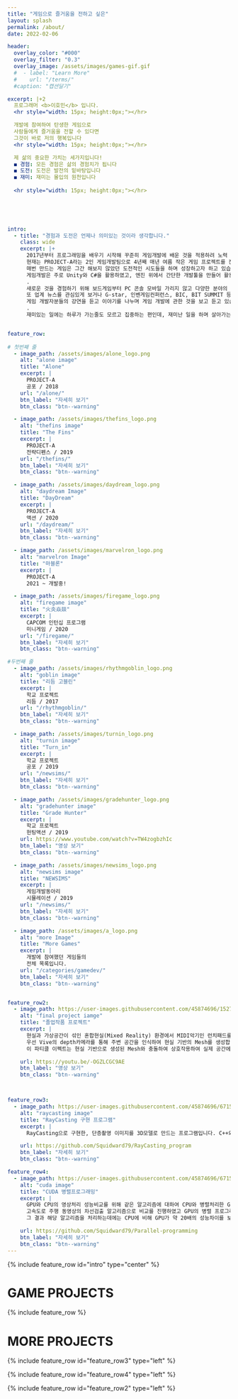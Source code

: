 ```yaml
---
title: "게임으로 즐거움을 전하고 싶은"
layout: splash
permalink: /about/
date: 2022-02-06

header:
  overlay_color: "#000"
  overlay_filter: "0.3"
  overlay_image: /assets/images/games-gif.gif
  #  - label: "Learn More"
  #    url: "/terms/"
  #caption: "캡션달기"

excerpt: |+2
  프로그래머 <b>이호민</b> 입니다.      
  <hr style="width: 15px; height:0px;"></hr>    

  개발에 참여하여 탄생한 게임으로   
  사람들에게 즐거움을 전할 수 있다면   
  그것이 바로 저의 행복입니다    
  <hr style="width: 15px; height:0px;"></hr>    

  제 삶의 중요한 가치는 세가지입니다!   
  ◼ 경험: 모든 경험은 삶의 경험치가 됩니다      
  ◼ 도전: 도전은 발전의 밑바탕입니다  
  ◼ 재미: 재미는 몰입의 원천입니다  
  
  <hr style="width: 15px; height:0px;"></hr>      
  
  



intro: 
  - title: "경험과 도전은 언제나 의미있는 것이라 생각합니다."
    class: wide
    excerpt: |+
      2017년부터 프로그래밍을 배우기 시작해 꾸준히 게임개발에 배운 것을 적용하려 노력 중입니다.  
      현재는 PROJECT-A라는 2인 게임개발팀으로 4년째 매년 여름 작은 게임 프로젝트를 진행하고 있습니다.   
      매번 만드는 게임은 그간 해보지 않았던 도전적인 시도들을 하며 성장하고자 하고 있습니다.      
      게임개발은 주로 Unity와 C#을 활용하였고, 엔진 위에서 간단한 개발툴을 만들어 활용하기도 하였습니다.    
      .    
      새로운 것을 경험하기 위해 보드게임부터 PC 콘솔 모바일 가리지 않고 다양한 분야의 게임을 접하려고 합니다.    
      또 업계 뉴스를 관심있게 보거나 G-star, 인벤게임컨퍼런스, BIC, BIT SUMMIT 등 여러 게임 행사에 방문해   
      게임 개발자분들의 강연을 듣고 이야기를 나누며 게임 개발에 관한 것을 보고 듣고 있습니다.   
      .     
      재미있는 일에는 하루가 가는줄도 모르고 집중하는 편인데, 재미난 일을 하며 살아가는 것에 대한 로망이 있습니다!   


feature_row:
 
# 첫번째 줄 
  - image_path: /assets/images/alone_logo.png
    alt: "alone image"
    title: "Alone"
    excerpt: |
      PROJECT-A  
      공포 / 2018 
    url: "/alone/"
    btn_label: "자세히 보기"
    btn_class: "btn--warning" 

  - image_path: /assets/images/thefins_logo.png
    alt: "thefins image"
    title: "The Fins"
    excerpt: |
      PROJECT-A  
      전략디펜스 / 2019  
    url: "/thefins/"
    btn_label: "자세히 보기"
    btn_class: "btn--warning"

  - image_path: /assets/images/daydream_logo.png
    alt: "daydream Image"
    title: "DayDream"
    excerpt: |
      PROJECT-A  
      액션 / 2020 
    url: "/daydream/"
    btn_label: "자세히 보기"
    btn_class: "btn--warning"

  - image_path: /assets/images/marvelron_logo.png
    alt: "marvelron Image"
    title: "마블론"
    excerpt: |
      PROJECT-A  
      2021 ~ 개발중!

  - image_path: /assets/images/firegame_logo.png
    alt: "firegame image"
    title: "火炎焱燚"
    excerpt: |
      CAPCOM 인턴십 프로그램   
      미니게임 / 2020  
    url: "/firegame/"
    btn_label: "자세히 보기"
    btn_class: "btn--warning" 

#두번째 줄
  - image_path: /assets/images/rhythmgoblin_logo.png
    alt: "goblin image"
    title: "리듬 고블린"
    excerpt: |
      학교 프로젝트   
      리듬 / 2017 
    url: "/rhythmgoblin/"
    btn_label: "자세히 보기"
    btn_class: "btn--warning" 

  - image_path: /assets/images/turnin_logo.png
    alt: "turnin image"
    title: "Turn_in"
    excerpt: |
      학교 프로젝트  
      공포 / 2019 
    url: "/newsims/"
    btn_label: "자세히 보기"
    btn_class: "btn--warning" 

  - image_path: /assets/images/gradehunter_logo.png
    alt: "gradehunter image"
    title: "Grade Hunter"
    excerpt: |
      학교 프로젝트  
      헌팅액션 / 2019 
    url: https://www.youtube.com/watch?v=TW4zogbzhIc
    btn_label: "영상 보기"
    btn_class: "btn--warning" 

  - image_path: /assets/images/newsims_logo.png
    alt: "newsims image"
    title: "NEWSIMS"
    excerpt: |
      게임개발동아리   
      시뮬레이션 / 2019 
    url: "/newsims/"
    btn_label: "자세히 보기"
    btn_class: "btn--warning" 

  - image_path: /assets/images/a_logo.png
    alt: "more Image"
    title: "More Games"
    excerpt: |
      개발에 참여했던 게임들의   
      전체 목록입니다.  
    url: "/categories/gamedev/"
    btn_label: "자세히 보기"
    btn_class: "btn--warning"


feature_row2:
  - image_path: https://user-images.githubusercontent.com/45874696/152729024-aad5fe06-9293-46fb-ad3d-719bb857525f.png
    alt: "final project iamge"
    title: "졸업작품 프로젝트"
    excerpt: |
      현실과 가상공간이 섞인 혼합현실(Mixed Reality) 환경에서 MIDI악기인 런치패드를 가상으로 연주하는 프로그램입니다. Vive Pro와 Unity, Android로 개발하였으며 크게 공간인식, 악기연주, 상호작용으로 구분됩니다.  
      우선 Vive의 depth카메라를 통해 주변 공간을 인식하여 현실 기반의 Mesh를 생성합니다. 그런 다음 눈앞에 놓여진 가상의 악기를 컨트롤러를 이용해 특정 곡을 연주하고 또 자신의 연주를 녹음할 수 있습니다. 녹음한 파일을 재생시키면 음악의 파형을 읽어 공간에 파티클이 이퀄라이저처럼 뿌려지게 됩니다.  
      이 파티클 이펙트는 현실 기반으로 생성된 Mesh와 충돌하여 상호작용하여 실제 공간에 3D 파티클이 부딪히는 것처럼 느껴지게 됩니다. 또한 포톤 서버를 이용하여 모바일 어플리케이션과 동시에 합주도 가능합니다.   

    url: https://youtu.be/-OGZLCGC9AE
    btn_label: "영상 보기"
    btn_class: "btn--warning"



feature_row3:
  - image_path: https://user-images.githubusercontent.com/45874696/67154377-50269480-f336-11e9-91c2-0dad29a50bc0.png
    alt: "raycasting image"
    title: "RayCasting 구현 프로그램"
    excerpt: |
      RayCasting으로 구현한, 단층촬영 이미지를 3D모델로 만드는 프로그램입니다. C++와 OpenGL로 작성하였으며 이미지 렌더링을 위한 노말, 투명도, 컬러 계산 등을 구현하였습니다. 3D모델의 투명도를 조절하여 피부와 그 내부의 뼈를 볼 수 있고, 모델을 회전시키는 기능이 있습니다.   

    url: https://github.com/Squidward79/RayCasting_program
    btn_label: "자세히 보기"
    btn_class: "btn--warning"

feature_row4:
  - image_path: https://user-images.githubusercontent.com/45874696/67154576-acd77e80-f339-11e9-819b-c423a81bdf43.png
    alt: "cuda image"
    title: "CUDA 병렬프로그래밍"
    excerpt: |
      GPU와 CPU의 영상처리 성능비교를 위해 같은 알고리즘에 대하여 CPU와 병렬처리한 GPU의 처리속도를 비교하는 프로젝트입니다.   
      고속도로 주행 동영상의 차선검출 알고리즘으로 비교를 진행하였고 GPU의 병렬 프로그래밍은 NVIDIA사의 CUDA를 사용하였습니다.  
      그 결과 해당 알고리즘을 처리하는데에는 CPU에 비해 GPU가 약 20배의 성능차이를 보임을 확인할 수 있었습니다. 

    url: https://github.com/Squidward79/Parallel-programming
    btn_label: "자세히 보기"
    btn_class: "btn--warning"
---
```


{% include feature_row id="intro" type="center" %}

<h1> GAME PROJECTS </h1>

{% include feature_row %}


<h1> MORE PROJECTS </h1>

{% include feature_row id="feature_row3" type="left" %}

{% include feature_row id="feature_row4" type="left" %}

{% include feature_row id="feature_row2" type="left" %}

